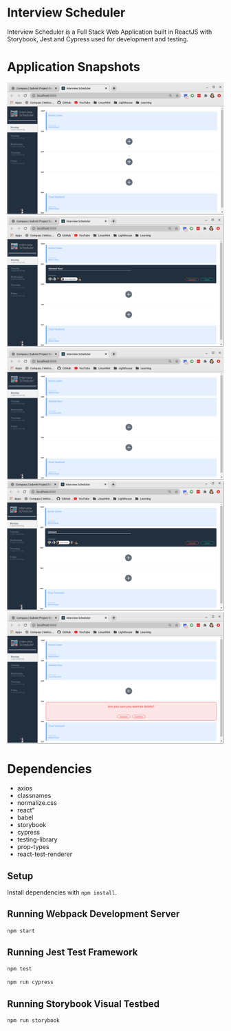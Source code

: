 # Interview Scheduler

Interview Scheduler is a Full Stack Web Application built in ReactJS with Storybook, Jest and Cypress used for development and testing.

# Application Snapshots

!["Initial Page"](https://github.com/ishpiamazing/scheduler/blob/master/docs/initial_page.png?raw=true)
!["Booking Interview"](https://github.com/ishpiamazing/scheduler/blob/master/docs/booking_interview.png?raw=true)
!["Interview Booked and spots updated"](https://github.com/ishpiamazing/scheduler/blob/master/docs/booked_interview.png?raw=true)
!["Editing the student name or interviewer"](https://github.com/ishpiamazing/scheduler/blob/master/docs/edit_interview.png?raw=true")
!["Deleting the slot and updating spots accordingly"](https://github.com/ishpiamazing/scheduler/blob/master/docs/delete_interview.png?raw=true)


# Dependencies
* axios
* classnames
* normalize.css
* react"
* babel
* storybook
* cypress
* testing-library
* prop-types
* react-test-renderer

## Setup

Install dependencies with `npm install`.

## Running Webpack Development Server

```sh
npm start
```

## Running Jest Test Framework

```sh
npm test
```
```sh
npm run cypress
```

## Running Storybook Visual Testbed

```sh
npm run storybook
```
